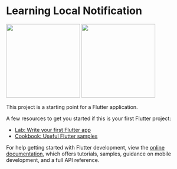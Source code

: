 # Learning Local Notification

<img src="https://user-images.githubusercontent.com/53872301/202865948-d4e737f8-a6d1-430a-a046-523600904a41.png" width =200>

<img src="https://user-images.githubusercontent.com/53872301/202865956-1b8d22b7-eb8a-4fc1-a6b8-5bcfe74946cf.png" width =200>



This project is a starting point for a Flutter application.

A few resources to get you started if this is your first Flutter project:

- [Lab: Write your first Flutter app](https://docs.flutter.dev/get-started/codelab)
- [Cookbook: Useful Flutter samples](https://docs.flutter.dev/cookbook)

For help getting started with Flutter development, view the
[online documentation](https://docs.flutter.dev/), which offers tutorials,
samples, guidance on mobile development, and a full API reference.
